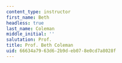 ```yaml
---
content_type: instructor
first_name: Beth
headless: true
last_name: Coleman
middle_initial: ''
salutation: Prof.
title: Prof. Beth Coleman
uid: 66634a79-63d6-2b9d-eb07-8e0cd7a8028f
---
```

